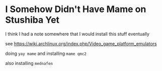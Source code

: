 # I Somehow Didn't Have Mame on Stushiba Yet

I think I had a note somewhere that I would install this stuff eventually

see https://wiki.archlinux.org/index.php/Video_game_platform_emulators

doing `yay mame` and installing `mame qmc2`

also installing `mednafen`
